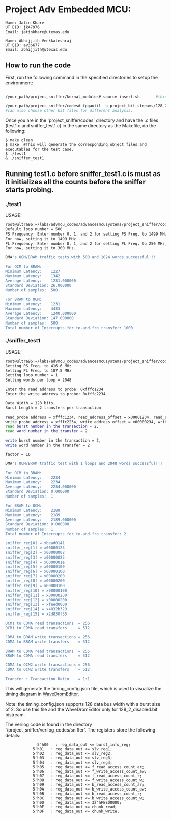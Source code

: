 
# Project Adv Embedded MCU: 
```
Name: Jatin Khare
UT EID: jk47976
Email: jatinkhare@utexas.edu

Name: Abhijjith Venkkateshraj
UT EID: av36677
Email: abhijjith@utexas.edu

```
## How to run the code

First, run the following command in the specified directories to setup the environment:

```bash

/your_path/project_sniffer/kernal_modules# source insert.sh       #this makes the kernel modules and inserts them in the kernel

/your_path/project_sniffer/codes# fpgautil -b project_bit_streams/128_2_disabled.bit        #to insert the bit file
#can also choose other bit files for different analysis.
```

Once you are in the 'project_sniffer/codes' directory and have the .c files (test1.c and sniffer_test1.c) in the same directory as the Makefile, do the following:

``` 
$ make clean
$ make  #This will generate the corresponding object files and executables for the test case.
$ ./test1
& ./sniffer_test1

```

## Running test1.c before sniffer_test1.c is must as it initializes all the counts before the sniffer starts probing.



### ./test1

USAGE:

```bash
root@ultra96:~/labs/advmcu_codes/advancesmcusystems/project_sniffer/codes# ./test1 
Default loop number = 500
PS Frequency: Enter number 0, 1, and 2 for setting PS Freq. to 1499 MHz, 999 MHz, and 416.6 MHz respectively.
For now, setting it to 1499 MHz..
PL Frequency: Enter number 0, 1, and 2 for setting PL Freq. to 250 MHz, 187.5 MHz, and 100 MHz respectively.
For now, setting it to 300 MHz..

DMA's OCM/BRAM traffic tests with 500 and 1024 words successful!!!

For OCM to BRAM:
Minimum Latency:    1227
Maximum Latency:    1342
Average Latency:    1231.000000
Standard Deviation: 26.000000
Number of samples:  500

For BRAM to OCM:
Minimum Latency:    1231
Maximum Latency:    4433
Average Latency:    1240.000000
Standard Deviation: 147.000000
Number of samples:  500
Total number of Interrupts for to-and-fro transfer: 1000


```
### ./sniffer_test1

USAGE:

```bash
root@ultra96:~/labs/advmcu_codes/advancesmcusystems/project_sniffer/codes# ./sniffer_test1 
Setting PS Freq. to 416.6 MHz
Setting PL Freq. to 187.5 MHz
Setting loop number = 1
Setting words per loop = 2048

Enter the read address to probe: 0xfffc1234
Enter the write address to probe: 0xfffc2234

Data Width = 128 bits, 
Burst Length = 2 transfers per transaction

read_probe address = xfffc1234, read_address_offset = x00001234, read_address_count = 291
write_probe address = xfffc2234, write_address_offset = x00000234, write_address_count = 35
read burst number in the transaction = 2, 
read word number in the transfer = 2

write burst number in the transaction = 2, 
write word number in the transfer = 2

factor = 16

DMA's OCM/BRAM traffic test with 1 loops and 2048 words successful!!!

For OCM to BRAM:
Minimum Latency:    2234
Maximum Latency:    2234
Average Latency:    2234.000000
Standard Deviation: 0.000000
Number of samples:  1

For BRAM to OCM:
Minimum Latency:    2189
Maximum Latency:    2189
Average Latency:    2189.000000
Standard Deviation: 0.000000
Number of samples:  1
Total number of Interrupts for to-and-fro transfer: 2

sniffer_reg[0] = xbead0141
sniffer_reg[1] = x00000123
sniffer_reg[2] = x00000002
sniffer_reg[3] = x00000023
sniffer_reg[4] = x0000001e
sniffer_reg[5] = x00000100
sniffer_reg[6] = x00000100
sniffer_reg[7] = x00000200
sniffer_reg[8] = x00000200
sniffer_reg[9] = x00000100
sniffer_reg[10] = x00000100
sniffer_reg[11] = x00000200
sniffer_reg[12] = x00000200
sniffer_reg[13] = xfeed0000
sniffer_reg[14] = x4832b329
sniffer_reg[15] = x2d830f35

OCM1 to CDMA read transactions  = 256
OCM1 to CDMA read transfers     = 512

CDMA to BRAM write transactions = 256
CDMA to BRAM write transfers    = 512

BRAM to CDMA read transactions  = 256
BRAM to CDMA read transfers     = 512

CDMA to OCM2 write transactions = 256
CDMA to OCM2 write transfers    = 512

Transfer : Transaction Ratio    = 1:1


```

This will generate the timing_config.json file, which is used to visualize the timing diagram in [WaveDromEditor.](https://github.com/wavedrom/wavedrom)

Note: the timing_config.json supports 128 data bus width with a burst size of 2. So use this file and the WaveDromEditor only for 128_2_disabled.bit bistream. 


The verilog code is found in the directory '/project_sniffer/verilog_codes/sniffer'.
The registers store the following details: 
```text
		      5'h00   : reg_data_out <= burst_info_reg;
	        5'h01   : reg_data_out <= slv_reg1;
	        5'h02   : reg_data_out <= slv_reg2;
	        5'h03   : reg_data_out <= slv_reg3;
	        5'h04   : reg_data_out <= slv_reg4;
	        5'h05   : reg_data_out <= f_read_access_count_ar;
	        5'h06   : reg_data_out <= f_write_access_count_aw;
	        5'h07   : reg_data_out <= f_read_access_count_r;
	        5'h08   : reg_data_out <= f_write_access_count_w;
	        5'h09   : reg_data_out <= b_read_access_count_ar;
	        5'h0A   : reg_data_out <= b_write_access_count_aw;
	        5'h0B   : reg_data_out <= b_read_access_count_r;
	        5'h0C   : reg_data_out <= b_write_access_count_w;
	        5'h0D   : reg_data_out <= 32'hFEED0000;
	        5'h0E   : reg_data_out <= chunk_read;
	        5'h0F   : reg_data_out <= chunk_write;


```
